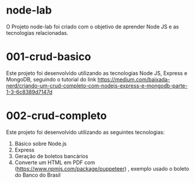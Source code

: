 # node-lab
O Projeto node-lab foi criado com o objetivo de aprender Node JS e as tecnologias relacionadas.

# 001-crud-basico
Este projeto foi desenvolvido utilizando as tecnologias Node JS, Express e MongoDB, seguindo o tutorial do link https://medium.com/baixada-nerd/criando-um-crud-completo-com-nodejs-express-e-mongodb-parte-1-3-6c8389d7147d

# 002-crud-completo
Este projeto foi desenvolvido utilizando as seguintes tecnologias:
1. Básico sobre Node.js
2. Express 
3. Geração de boletos bancários
4. Converte um HTML em PDF com (https://www.npmjs.com/package/puppeteer) , exemplo usado o boleto do Banco do Brasil
